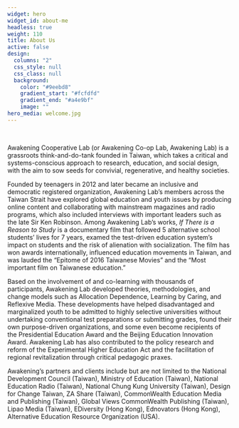 ```yaml
---
widget: hero
widget_id: about-me
headless: true
weight: 110
title: About Us
active: false
design:
  columns: "2"
  css_style: null
  css_class: null
  background:
    color: "#9eebd8"
    gradient_start: "#fcfdfd"
    gradient_end: "#a4e9bf"
    image: ""
hero_media: welcome.jpg
---
```

<br>

Awakening Cooperative Lab (or Awakening Co-op Lab, Awakening Lab) is a grassroots think-and-do-tank founded in Taiwan, which takes a critical and systems-conscious approach to research, education, and social design, with the aim to sow seeds for convivial, regenerative, and healthy societies.

Founded by teenagers in 2012 and later became an inclusive and democratic registered organization, Awakening Lab’s members across the Taiwan Strait have explored global education and youth issues by producing online content and collaborating with mainstream magazines and radio programs, which also included interviews with important leaders such as the late Sir Ken Robinson. Among Awakening Lab’s works, *If There is a Reason to Study* is a documentary film that followed 5 alternative school students’ lives for 7 years, examed the test-driven education system’s impact on students and the risk of alienation with socialization. The film has won awards internationally, influenced education movements in Taiwan, and was lauded the “Epitome of 2016 Taiwanese Movies” and the “Most important film on Taiwanese education.”

Based on the involvement of and co-learning with thousands of participants, Awakening Lab developed theories, methodologies, and change models such as Allocation Dependence, Learning by Caring, and Reflexive Media. These developments have helped disadvantaged and marginalized youth to be admitted to highly selective universities without undertaking conventional test preparations or submitting grades, found their own purpose-driven organizations, and some even become recipients of the Presidential Education Award and the Beijing Education Innovation Award. Awakening Lab has also contributed to the policy research and reform of the Experimental Higher Education Act and the facilitation of regional revitalization through critical pedagogic praxes.

Awakening’s partners and clients include but are not limited to the National Development Council (Taiwan), Ministry of Education (Taiwan), National Education Radio (Taiwan), National Chung Kung University (Taiwan), Design for Change Taiwan, ZA Share (Taiwan), CommonWealth Education Media and Publishing (Taiwan), Global Views CommonWealth Publishing (Taiwan), Lipao Media (Taiwan), EDiversity (Hong Kong), Ednovators (Hong Kong), Alternative Education Resource Organization (USA).